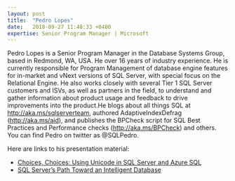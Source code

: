 ```yaml
---
layout: post
title:  "Pedro Lopes"
date:   2018-09-27 11:48:33 +0400
expertise: Senior Program Manager | Microsoft
---
```


Pedro Lopes is a Senior Program Manager in the Database Systems Group, based in Redmond, WA, USA. He over 16 years of industry experience. He is currently responsible for Program Management of database engine features for in-market and vNext versions of SQL Server, with special focus on the Relational Engine. He also works closely with several Tier 1 SQL Server customers and ISVs, as well as partners in the field, to understand and gather information about product usage and feedback to drive improvements into the product.He blogs about all things SQL at http://aka.ms/sqlserverteam, authored AdaptiveIndexDefrag (http://aka.ms/aid), and publishes the BPCheck script for SQL Best Practices and Performance checks (http://aka.ms/BPCheck) and others. You can find Pedro on twitter as @SQLPedro.

Here are links to his presentation material:

- [Choices, Choices: Using Unicode in SQL Server and Azure SQL](https://devintxcontent.blob.core.windows.net/showcontent/Speaker%20Presentations%20Fall%202019/Choices%2C%20choices-Using%20Unicode%20in%20SQL%20Server%20and%20Azure%20SQL.pptx)
- [SQL Server’s Path Toward an Intelligent Database](https://devintxcontent.blob.core.windows.net/showcontent/Speaker%20Presentations%20Fall%202019/SQL%20Server%E2%80%99s%20Path%20Toward%20an%20Intelligent%20Database.pptx)
